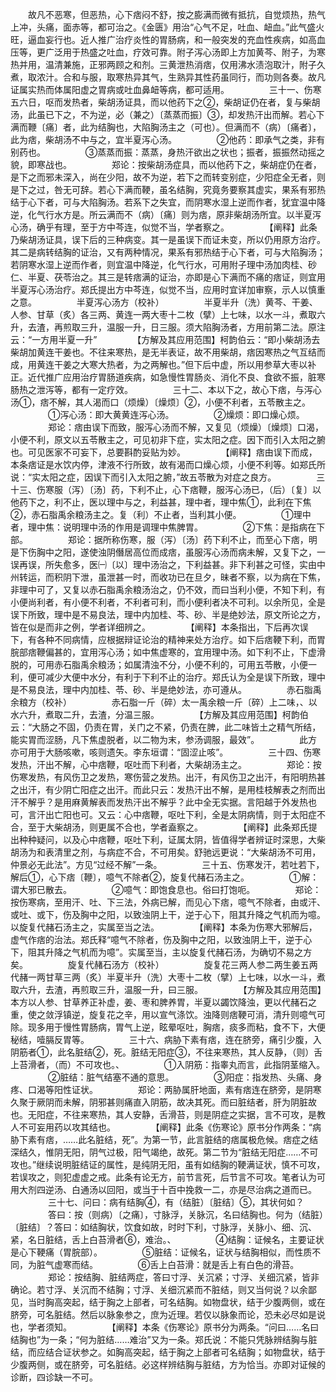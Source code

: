 <!-- { "loadSidebar": true } -->
　　故凡不恶寒，但恶热，心下痞闷不舒，按之膨满而微有抵抗，自觉烦热，热气上冲，头痛，面赤等，都可治之。《金匮》用治“心气不足，吐血、衄血。”此气盛火旺，逼血妄行也。近人推广治疗炎性的胃肠病，和一般突发的充血性疾病，如高血压等，更广泛用于热盛之吐血，疗效可靠。附子泻心汤即上方加黄芩、附子，为寒热并用，温清兼施，正邪两顾之和剂。三黄泄热消痞，仅用沸水渍泡取汁，附子久煮，取浓汁。合和与服，取寒热异其气，生熟异其性药虽同行，而功则各奏。故凡证属实热而体属阳虚之胃病或吐血鼻衄等病，都可适用。
　　
　　三十一、伤寒五六日，呕而发热者，柴胡汤证具，而以他药下之②，柴胡证仍在者，复与柴胡汤，此虽已下之，不为逆，必（兼之）〔蒸蒸而振〕③，却发热汗出而解。若心下满而鞭〔痛〕者，此为结胸也，大陷胸汤主之（可也）。但满而不（病）〔痛者〕，此为痞，柴胡汤不中与之，宜半夏泻心汤。
　　
　　②他药：即承气之类，非有别药也。
　　
　　③蒸蒸而振：蒸蒸，身热汗欲出之状也；振者，振振然动摇之貌，即寒战也。
　　
　　郑论：按柴胡汤症具，而以他药下之，柴胡症仍在者，是下之而邪未深入，尚在少阳，故不为逆，若下之而转变别症，少阳症全无者，则是下之过，咎无可辞。若心下满而鞕，虽名结胸，究竟务要察其虚实，果系有邪热结于心下者，可与大陷胸汤。若系下之失宜，而阴寒水湿上逆而作者，犹宜温中降逆，化气行水方是。所云满而不（病）〔痛〕则为痞，原非柴胡汤所宜。以半夏泻心汤，确乎有理，至于方中芩连，似觉不当，学者察之。
　　
　　【阐释】此条乃柴胡汤证具，误下后的三种病变。其一是虽误下而证未变，所以仍用原方治疗。其二是病转结胸的证治，又有两种情况，果系有邪热结于心下者，可与大陷胸汤；若阴寒水湿上逆而作者，则宜温中降逆，化气行水，可用附子理中汤加肉桂、砂仁、半夏、茯苓治之。其三是转痞满的证治，亦即是心下满而不痛的痞证，则宜用半夏泻心汤治疗。郑氏提出方中芩连，似觉不当，应用时宜详加审察，示人以慎重之意。
　　
　　半夏泻心汤方（校补）
　　
　　半夏半升（洗）黄芩、干姜、人参、甘草（炙）各三两、黄连一两大枣十二枚（擘）上七味，以水一斗，煮取六升，去渣，再煎取三升，温服一升，日三服。须大陷胸汤者，方用前第二法。原注云：“一方用半夏一升”
　　
　　【方解及其应用范围】柯韵伯云：“即小柴胡汤去柴胡加黄连干姜也。不往来寒热，是无半表证，故不用柴胡，痞因寒热之气互结而成，用黄连干姜之大寒大热者，为之两解也。”但下后中虚，所以用参草大枣以补正。近代推广应用治疗胃肠道疾病，如急慢性胃肠炎、消化不良、食欲不振，脏寒肠热之泄泻等，都有一定疗效。
　　
　　三十二、本以下之，故心下痞，与泻心汤①，痞不解，其人渴而口（烦燥）〔燥烦〕②，小便不利者，五苓散主之。
　　
　　①泻心汤：即大黄黄连泻心汤。
　　
　　②燥烦：即口燥心烦。
　　
　　郑论：痞由误下而致，服泻心汤而不解，又复见（烦燥）〔燥烦〕口渴，小便不利，原文以五苓散主之，可见初非下症，实太阳之症。因下而引入太阳之腑也。可见医家不可妄下，总要斟酌妥贴为妙。
　　
　　【阐释】痞由误下而成，本条痞证是水饮内停，津液不行所致，故有渴而口燥心烦，小便不利等。如郑氏所说：“实太阳之症，因误下而引入太阳之腑，”故五苓散为对症之良方。
　　
　　三十三、伤寒服（泻）〔汤〕药，下利不止，心下痞鞭，服泻心汤已，（后）〔复〕以他药下之，利不止，医以理中与之，利益甚，理中者，理中焦①，此利在下焦②，赤石脂禹余粮汤主之。复（利）不止者，当利其小便。
　　
　　①理中者，理中焦：说明理中汤的作用是调理中焦脾胃。
　　
　　②下焦：是指病在下部。
　　
　　郑论：据所称伤寒，服（泻）〔汤〕药下利不止，而至心下痞，明是下伤胸中之阳，遂使浊阴僭居高位而成痞，虽服泻心汤而病未解，又复下之，一误再误，所失愈多，医㈠〔以〕理中汤治之，下利益甚。非下利甚之可怪，实由中州转运，而积阴下泄，虽泄甚一时，而收功已在旦夕，昧者不察，以为病在下焦，非理中可了，又复以赤石脂禹余粮汤治之，仍不效，而曰当利小便，不知下利，有小便尚利者，有小便不利者，不利者可利，而小便利者决不可利。以余所见，全是误下所致，理中是不易良法，理中内加桂、芩、砂、半是绝妙法，原文所论之方，皆在似是而非之例，学者详细辨之。
　　
　　【阐释】本条指出，下后再次误下，有各种不同病情，应根据辩证论治的精神来处方治疗。如下后痞鞕下利，而胃脘部痞鞭偏甚的，宜用泻心汤；如中焦虚寒的，宜用理中汤。如下利不止，下虚滑脱的，可用赤石脂禹余粮汤；如属清浊不分，小便不利的，可用五苓散，小便一利，便可减少大便中水分，有利于下利不止的治疗。郑氏认为全是误下所致，理中是不易良法，理中内加桂、苓、砂、半是绝妙法，亦可遵从。
　　
　　赤石脂禹余粮方（校补）
　　
　　赤石脂一斤（碎）太一禹余粮一斤〔碎）上二味，、以水六升，煮取二升，去渣，分温三服。
　　
　　【方解及其应用范围】柯韵伯云：“大肠之不固，仍责在胃，关门之不紧，仍责在脾，此二味皆土之精气所结，能实胃而涩肠，凡下焦虚脱者，以二物为末，参汤调服，最效”。
　　
　　此方亦可用于大肠咳嗽，咳则遗矢。李东垣谓：“固涩止咳”。
　　
　　三十四、伤寒发热，汗出不解，心中痞鞭，呕吐而下利者，大柴胡汤主之。
　　
　　郑论：按伤寒发热，有风伤卫之发热，寒伤营之发热。出汗，有风伤卫之出汗，有阳明热甚之出汗，有少阴亡阳症之出汗。而此只云：发热汗出不解，是用桂枝解表之剂而出汗不解乎？是用麻黄解表而发热汗出不解乎？此中全无实据。言阳越于外发热也可，言汗出亡阳也可。又云：心中痞鞭，呕吐下利，全是太阴病情，则于太阳症不合，至于大柴胡汤，则更属不合也，学者盍察之。
　　
　　【阐释】此条郑氏提出种种疑问，以及心中痞鞭，呕吐下利，证属太阴，皆值得学者辨证时深思，大柴胡汤为和表清里之剂，与病症不合，不可用矣。舒驰远更说：“大柴胡汤不可用，仲景必无此法”。方见“过经不解”一条。
　　
　　三十五、伤寒发汗，若吐若下，解后①，心下痞〔鞭〕，噫气不除者②，旋复代赭石汤主之。
　　
　　①解：谓大邪已散去。
　　
　　②噫气：即饱食息也。俗曰打饱呃。
　　
　　郑论：按伤寒病，至用汗、吐、下三法，外病已解，而见心下痞，噫气不除者，由或汗、或吐、或下，伤及胸中之阳，以致浊阴上干，逆于心下，阻其升降之气机而为噫。以旋复代赭石汤主之，实属至当之法。
　　
　　【阐释】本条为伤寒大邪解后，虚气作痞的治法。郑氏释“噫气不除者，伤及胸中之阳，以致浊阴上干，逆于心下，阻其升降之气机而为噫”。实属至当，主以旋复代赭石汤，为确切不易之方矣。
　　
　　旋复代赭石汤方（校补）
　　
　　旋复花三两人参二两生姜五两代赭一两甘草三两（炙）半夏半升（洗）大枣十二枚（擘）上七味，以水一斗，煮取六升，去渣，再煎取三升，温服一升，曰三服。
　　
　　【方解及其应用范围】本方以人参、甘草养正补虚，姜、枣和脾养胃，半夏以蠲饮降浊，更以代赭石之重，使之敛浮镇逆，旋复花之辛，用以宣气涤饮。浊降则痞鞕可消，清升则噫气可除。现多用于慢性胃肠病，胃气上逆，眩晕呕吐，胸痞，痰多而粘，食不下，大便秘结，噎膈反胃等。
　　
　　三十六、病胁下素有痞，连在脐旁，痛引少腹，入阴筋者①，此名脏结②，死。脏结无阳症③，不往来寒热，其人反静，（则）舌上苔滑者，（而）不可攻也。、
　　
　　①入阴筋：指睾丸而言，此指阴茎缩入。
　　
　　②脏结：脏气结塞不通的意思。
　　
　　③阳症：指发热、头痛、身疼、口渴等阳性证状。
　　
　　郑论：两胁属肝地面，素有痞连在脐旁，是阴寒久聚于厥阴而未解，阴邪甚则痛直入阴筋，故决其死。而曰脏结者，肝为阴脏故也。无阳症，不往来寒热，其人安静，舌滑苔，则是阴症之实据，言不可攻，是教人不可妄用药以攻其结也。
　　
　　【阐释】此条《伤寒论》原书分作两条：“病胁下素有痞，……此名脏结，死”。为第一节，此言脏结的痞属极危候。痞症之结深结久，惟阴无阳，阴气过极，阳气竭绝，故死。第二节为“脏结无阳症……不可攻也。”继续说明脏结证的属性，是纯阴无阳，虽有如结胸的鞕满证状，慎不可攻，若误攻之，则犯虚虚之戒。此条有论无方，前节言死，后节言不可攻。笔者认为可用大剂四逆汤、白通汤以回阳，或当于十百中挽救一二，亦是尽治病之道而已。
　　
　　三十七、问曰：病有结胸④，有（结脏）〔脏结〕⑤，其状何如？
　　
　　答曰：按（则病）〔之痛〕，寸脉浮，关脉沉，名曰结胸也。何为（结脏）〔脏结〕？答曰：如结胸状，饮食如故，时时下利，寸脉浮，关脉小、细、沉、紧，名日脏结，舌上白苔滑者⑥，难治。、
　　
　　④结胸：证候名，主要证状是心下鞕痛（胃脘部）。
　　
　　⑤脏结：证候名，证状与结胸相似，而性质不同，为脏气虚寒而结。
　　
　　⑥舌上白苔滑：就是舌上有白色的滑苔。
　　
　　郑论：按结胸、脏结两症，答曰寸浮、关沉紧；寸浮、关细沉紧，皆非确论。若寸浮、关沉而不结胸；寸浮、关细沉紧而不脏结，则又当何说？以余鄙见，当时胸高突起，结于胸之上部者，可名结胸。如物盘状，结于少腹两侧，或在脐旁，可名脏结。然后以脉象参之，庶为近理。若仅以脉象而论，恐未必尽如是说也，学者须知。
　　
　　【阐释】本条《伤寒论》原书分为两条。“问曰……名曰结胸也”为一条；“何为脏结……难治”又为一条。郑氏说：不能只凭脉辨结胸与脏结，而应结合证状参之。如胸高突起，结于胸之上部者可名结胸；如物盘状，结于少腹两侧，或在脐旁，可名脏结。必这样辨结胸与脏结，方为恰当。亦即对证候的诊断，四诊缺一不可。
　　
